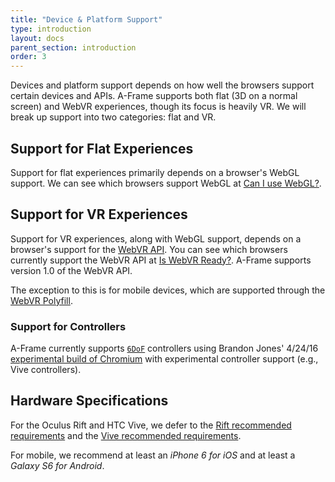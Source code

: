 ```yaml
---
title: "Device & Platform Support"
type: introduction
layout: docs
parent_section: introduction
order: 3
---
```


Devices and platform support depends on how well the browsers support certain
devices and APIs. A-Frame supports both flat (3D on a normal screen) and WebVR
experiences, though its focus is heavily VR. We will break up support into two
categories: flat and VR.

<!--toc-->

## Support for Flat Experiences

Support for flat experiences primarily depends on a browser's WebGL support.
We can see which browsers support WebGL at [Can I use WebGL?][caniusewebgl].

## Support for VR Experiences

Support for VR experiences, along with WebGL support, depends on a browser's
support for the [WebVR API][webvr-1.0]. You can see which browsers currently
support the WebVR API at [Is WebVR Ready?][iswebvrready]. A-Frame supports
version 1.0 of the WebVR API.

The exception to this is for mobile devices, which are supported through the
[WebVR Polyfill][webvr-polyfill].

### Support for Controllers

A-Frame currently supports [`6DoF`][6dof] controllers using Brandon Jones' 4/24/16
[experimental build of Chromium][chrome] with experimental controller support
(e.g., Vive controllers).

## Hardware Specifications

For the Oculus Rift and HTC Vive, we defer to the [Rift recommended
requirements](https://www.oculus.com/en-us/oculus-ready-pcs/) and the [Vive
recommended requirements](https://www.vive.com/us/ready/).

For mobile, we recommend at least an *iPhone 6 for iOS* and at least a *Galaxy
S6 for Android*.

[6dof]: https://en.wikipedia.org/wiki/Six_degrees_of_freedom
[caniusewebgl]: http://caniuse.com/#feat=webgl
[chrome]: https://webvr.info/get-chrome/
[iswebvrready]: https://iswebvrready.org
[webvr-1.0]: https://w3c.github.io/webvr/
[webvr-polyfill]: https://github.com/borismus/webvr-polyfill
